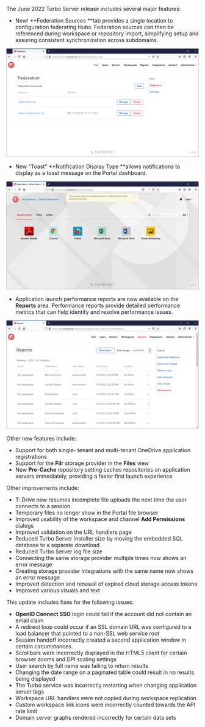The June 2022 Turbo Server release includes several major features:

- New! **Federation Sources **tab provides a single location to configuration federating Hubs. Federation sources can then be referenced during workspace or repository import, simplifying setup and assuring consistent synchronization across subdomains.

![Federation Sources](../../../images/federation-sources.png)
- New "Toast" **Notification Display Type **allows notifications to display as a toast message on the Portal dashboard.

![Toast Message](../../../images/toast-message-2.png)
- Application launch performance reports are now available on the **Reports** area. Performance reports provide detailed performance metrics that can help identify and resolve performance issues.

![Performance Reports](../../../images/performance-reports-2.png)


Other new features include:

- Support for both single- tenant and multi-tenant OneDrive application registrations
- Support for the **Filr** storage provider in the **Files** view
- New **Pre-Cache** repository setting caches repositories on application servers immediately, providing a faster first launch experience


Other improvements include:

- T: Drive now resumes incomplete file uploads the next time the user connects to a session
- Temporary files no longer show in the Portal file browser
- Improved usability of the workspace and channel **Add Permissions** dialogs
- Improved validation on the URL handlers page
- Reduced Turbo Server installer size by moving the embedded SQL database to a separate download
- Reduced Turbo Server log file size
- Connecting the same storage provider multiple times now shows an error message
- Creating storage provider integrations with the same name now shows an error message
- Improved detection and renewal of expired cloud storage access tokens
- Improved various visuals and text


This update includes fixes for the following issues:

- **OpenID Connect SSO** login could fail if the account did not contain an email claim
- A redirect loop could occur if an SSL domain URL was configured to a load balancer that pointed to a non-SSL web service root
- Session handoff incorrectly created a second application window in certain circumstances.
- Scrollbars were incorrectly displayed in the HTML5 client for certain browser zooms and DPI scaling settings
- User search by full name was failing to return results
- Changing the date range on a paginated table could result in no results being displayed
- The Turbo service was incorrectly restarting when changing application server tags
- Workspace URL handlers were not copied during workspace replication
- Custom workspace link icons were incorrectly counted towards the API rate limit
- Domain server graphs rendered incorrectly for certain data sets



